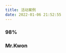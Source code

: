 ```yaml
---
title: 活动案例
date: 2022-01-06 21:52:55
---
```


<link href="https://cdn.jsdelivr.net/npm/bootstrap@5.1.3/dist/css/bootstrap.min.css" rel="stylesheet" integrity="sha384-1BmE4kWBq78iYhFldvKuhfTAU6auU8tT94WrHftjDbrCEXSU1oBoqyl2QvZ6jIW3" crossorigin="anonymous">
<style>
    .container{
        margin:0px auto 20px;
    }
    .preview{
        text-decoration:none;
        color:#313131;
    }
    .sidebar{
        position: fixed;
        z-index: 9;
        left: -8rem;
        bottom: 0;
        width: 8rem;
        height: 100%;
        background-color: rgba(0,0,0,.8);
    }
    .navbar .nav .nav-item-link {
        display: block;
        padding: 1rem;
        color: #bbb;
        text-decoration: none;
        cursor: pointer;
    }
    .navbar-bottom {
        position: absolute;
        bottom: 0;
        width: 100%;
        font-size: 2rem;
    }
    .navbar{
        display:block;
        position: relative;
        padding-top: 3rem;
        text-align: center;
    }
    .nav{
        display:block;
        list-style: none;
        padding-left: 0;
        margin-left: 0;
    }
    .temp-item{
        width: 205px;
        padding: 10px 0;
        margin: 10px auto;    
        border-radius: 18px;
        background: #f4f4f4;
        box-shadow:  3px 3px 6px #bebebe, 
                    -3px -3px 6px #ffffff;
    }
    .temp-item:hover{
        box-shadow: inset -6px -6px 20px rgba(255,255,255,0.7), inset 6px 6px 20px rgba(0,0,0,0.08);
    }
    .temp-item-content{
        padding:8px;
        height: 34px;
    }
    .temp-item-content h4{
        margin: 0.5rem;
    }
    .temp-item-content .play{
        position: relative;
        top: -24px;
        left: 155px;
        border-radius: 104px;
        background: #f9f9f9;
        padding: 5px;
        box-shadow: -6px -6px 20px rgb(255 255 255), 6px 6px 20px rgb(0 0 0 / 10%);
    }
    .ifr{
        display: table;
        border-radius:8px;
    }
</style>
<script src="https://cdn.jsdelivr.net/npm/bootstrap@5.1.3/dist/js/bootstrap.bundle.min.js" integrity="sha384-ka7Sk0Gln4gmtz2MlQnikT1wXgYsOg+OMhuP+IlRH9sENBO0LRn5q+8nbTov4+1p" crossorigin="anonymous"></script>

<div class="container" >
    <h3><a href="#98" class="headerlink" title="98%"></a>98%</h3>
    <div id="98%" class="row row-cols-sm-1 row-cols-md-3">
    </div>
    <h3><a href="#Mr-Kwon" class="headerlink" title="Mr.Kwon"></a>Mr.Kwon</h3><div style="display: flex;"></div>
    <div id="MrKwon" class="row row-cols-sm-1 row-cols-md-3">
    </div>
</div>

<script>
    var config = {
        "98%":[{"name":"FlappyBird",link:"https://www.aichaos.cn/98Percent/FlappyBird/released/index.html"}],
        "MrKwon":[
            {"name":"2048 合成",link:"https://www.aichaos.cn/MrKwon/released/index.html?game=2048"},
            {"name":"六边形消除",link:"https://www.aichaos.cn/MrKwon/released/index.html?game=hextris"},
            {"name":"五子棋",link:"https://www.aichaos.cn/MrKwon/released/index.html?game=gobang"},
            {"name":"一笔画",link:"https://www.aichaos.cn/MrKwon/released/index.html?game=oneStroke"},
            {"name":"消消乐",link:"https://www.aichaos.cn/MrKwon/released/index.html?game=xiaoxiaole"},
        ]
    }

    var keys = Object.keys(config)
    keys.forEach(key=>{
        if(config[key] && config[key].length>0){
            var child = ""
            config[key].forEach(item=>{
                var temp = `
                    <div class="col">
                        <div class="temp-item">
                            <iframe class="ifr m-auto" height=301.5 width=187.5 src="${item.link}" frameborder=0  ></iframe>
                            <a class="preview" href="https://www.aichaos.cn/preview/?purl=${encodeURIComponent(item.link)}">
                            <div class="temp-item-content">
                                <h4>${item.name}</h4>
                                <span class="play">▶</span>
                            </div>
                            </a>
                        </div>
                    </div>
                `
                child+=temp
            })
            console.log(child)
            document.getElementById(key).innerHTML = child
        }
        
    })
</script>